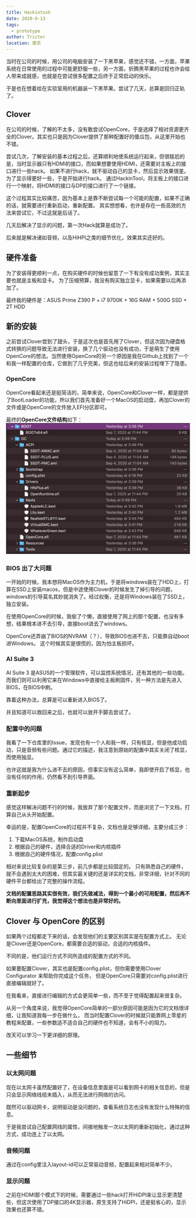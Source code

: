 ```yaml
---
title: Hackintosh
date: 2020-9-13
tags: 
  - prototype
author: Tricter
location: 南京
---
```


当时在公司的时候，用公司的电脑安装了一下黑苹果，感觉还不错，一方面，苹果系统在日常使用的过程中可能更舒服一些，另一方面，折腾黑苹果的过程也许会给人带来成就感，也就是在尝试很多配置之后终于正常启动的快乐。

于是也在想着给在实验室用的机器装一下黑苹果。尝试了几天，总算是回归正轨了。

## Clover

在公司的时候，了解的不太多，没有敢尝试OpenCore，于是选择了相对资源更齐全的Clover。其实也只是因为Clover提供了那种配置好的傻瓜包，从这里开始也不错。

尝试几次，了解安装的基本过程之后，还算顺利地使系统运行起来，但很尴尬的是，当时显示器只有HDMI的接口，而如果想要使用HDMI，还需要对主板上的接口进行一些hack。
如果不进行hack，就不驱动自己的显卡，然后显示效果很差。为了显示得更好一些，于是开始进行hack。
通过HackinTool，将主板上的接口进行一个映射，将HDMI的接口与DP的接口进行了一个链接。

这个过程其实比较痛苦，因为基本上是靠不断尝试每一个可能的配置，如果不正确的话，就需要进行重新启动，重新配置。
其实想想看，也许是存在一些高效的方法来尝试它，不过这就是后话了。

几天后解决了显示的问题，第一次Hack就算是成功了。

后来就是解决诸如音频，以及HiHPI之类的细节优化，效果其实还好的。

## 硬件准备

为了安装得更顺利一点，在购买硬件的时候也留意了一下有没有成功案例，其实主要也就是主板和显卡。
为了压缩预算，我没有购买独立显卡，如果需要以后再添加了。

最终我的硬件是：ASUS Prime Z390 P + i7 9700K + 16G RAM + 500G SSD + 2T HDD

## 新的安装

之前尝试Clover尝到了甜头，于是这次也是首先用了Clover，但这次因为硬盘格式转换的问题导致无法进行安装，换了几个驱动也没有成功，于是萌生了使用OpenCore的想法。当然使用OpenCore的另一个原因是我在Github上找到了一个和我一样配置的仓库，它做到了几乎完美，但这也给后来的安装过程埋下了隐患。

### OpenCore

OpenCore看起来还是挺简洁的，简单来说，OpenCore和Clover一样，都是提供了BootLoader的功能，所以我们首先准备好一个MacOS的启动盘，再加Clover的文件或是OpenCore的文件放入EFI分区即可。

最终的**OpenCore文件结构**如下：
![OpenCore File Structure](./pics/opencore_file_structure.png)

### BIOS 出了大问题

一开始的时候，我本想将MacOS作为主力机，于是将windows装在了HDD上，打算在SSD上安装macos，但是中途使用Clover的时候发生了掉引导的问题，windows的引导莫名其妙就消失了。经过权衡，还是将Windows装在了SSD上，独立安装。

在使用OpenCore的时候，我偷了个懒，直接使用了网上的那个配置，也没有多想，结果根本进不去引导，直接boot进去了windows。

OpenCore还弄崩了BIOS的NVRAM（？），导致BIOS也进不去，只能靠自动boot进Windows。
这个时候其实是很慌的，因为怕主板损坏。

### AI Suite 3

AI Suite 3 是ASUS的一个管理软件，可以监控系统情况，还有其他的一些功能。
而我们则可以利用它来在Windows中直接给主板刷固件，另一种方法是先进入BIOS，在BIOS中刷。

靠着这种办法，总算是可以重新进入BIOS了。

并且知道可以救回来之后，也就可以放开手脚去尝试了。

### 配置中的问题

我看了一下仓库里的Issue，发现也有一个人和我一样，只有核显，但是他成功启动，只是音频有些问题。通过它的描述，我注意到原始的配置中其实关闭了核显，而使用独显。

也许这就是我为什么进不去的原因，但事实没有这么简单，我即使开启了核显，也没有任何的作用，仍然看不到引导界面。

### 重新起步

感觉这样解决问题不行的时候，我放弃了那个配置文件，而是浏览了一下文档，打算自己从头开始配置。

幸运的是，配置OpenCore的过程并不复杂，文档也是足够详细，主要分成三步：

1. 下载MacOS系统，制作启动盘
2. 根据自己的硬件，选择合适的Driver和内核插件
3. 根据自己的硬件情况，配置config.plist

相对来说比较复杂的是第三步，前几步都是比较固定的。
只有熟悉自己的硬件，就不会遇到太大的困难，但其实最关键的还是详实的文档，非常详细，针对不同的硬件平台都给出了完整的操作流程。

**文档的配置思路其实很有效，我们先做减法，得到一个最小的可用配置，然后再不断向里面进行扩充，我觉得这个想法也是非常好的。**

## Clover 与 OpenCore 的区别

如果两个过程都走下来的话，会发现他们的主要区别其实是在配置方式上。
无论是Clover还是OpenCore，都需要合适的驱动，合适的内核插件。

不同的是，他们运行方式不同所造成的配置方式的不同。

如果要配置Clover，其实也是配置config.plist，但你需要使用Clover Configurator 来帮助你完成这个任务，
但是OpenCore只需要对config.plist进行直接编辑就好了。

在我看来，直接进行编辑的方式会更简单一些，而不至于觉得配置起来很复杂。

从另一个角度来说，我觉得OpenCore简单的一部分原因可能是因为它的文档很详细，让我知道我每一步在做什么，
而当时配置Clover的时候就只能靠网上零星的教程来配置，一些参数适不适合自己的硬件也不知道，会有不小的阻力。

改天可以学习一下更详细的原理。

## 一些细节

### 以太网问题

现在以太网卡虽然配置好了，在设备信息里面是可以看到网卡的相关信息的，但是只会显示网络线缆未插入，从而无法进行网络的访问。

既然可以驱动网卡，说明驱动是没问题的，查看系统日志也没有发现什么特殊的信息。

于是我尝试自己配置网线的属性，间接地触发一次以太网的重新初始化，通过这种方式，成功连上了以太网。

### 音频问题

通过在config里注入layout-id可以正常驱动音频，配置起来相对简单不少。

### 显示问题

之前在HDMI那个模式下的时候，需要通过一些hack打开HiDPI来让显示更清楚些，但这次使用了DP接口的4K显示器，原生支持了HiDPI，还是挺省心的，显示效果也还算不错。